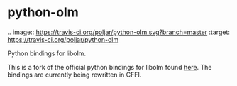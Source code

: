python-olm  
==========

.. image:: https://travis-ci.org/poljar/python-olm.svg?branch=master
  :target: https://travis-ci.org/poljar/python-olm

Python bindings for libolm.

This is a fork of the official python bindings for libolm found [here](https://git.matrix.org/git/olm/tree/python?id=f8c61b8f8432d0b0b38d57f513c5048fb42f22ab).
The bindings are currently being rewritten in CFFI.
